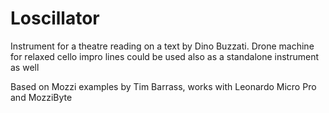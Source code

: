 # Loscillator
Instrument for a theatre reading on a text by Dino Buzzati. 
Drone machine for relaxed cello impro lines
could be used also as a standalone instrument as well

Based on Mozzi examples by Tim Barrass, works with Leonardo Micro Pro and MozziByte 

